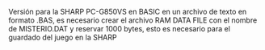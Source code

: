 Versión para la SHARP PC-G850VS en BASIC en un archivo de texto en formato .BAS, es necesario crear el archivo RAM DATA FILE con el nombre de MISTERIO.DAT y reservar 1000 bytes, esto es necesario para el guardado del juego en la SHARP
